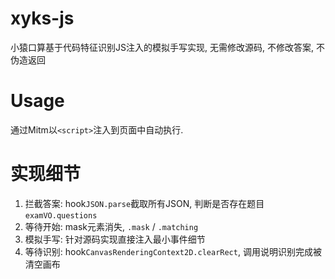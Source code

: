# xyks-js
小猿口算基于代码特征识别JS注入的模拟手写实现, 无需修改源码, 不修改答案, 不伪造返回

# Usage
通过Mitm以`<script>`注入到页面中自动执行.

# 实现细节
1. 拦截答案: hook`JSON.parse`截取所有JSON, 判断是否存在题目`examVO.questions`
2. 等待开始: mask元素消失, `.mask` / `.matching`
3. 模拟手写: 针对源码实现直接注入最小事件细节
4. 等待识别: hook`CanvasRenderingContext2D.clearRect`, 调用说明识别完成被清空画布
